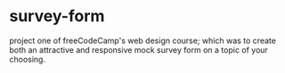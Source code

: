 # survey-form
project one of freeCodeCamp's web design course; which was to create both an attractive and responsive mock survey form on a topic of your choosing.
